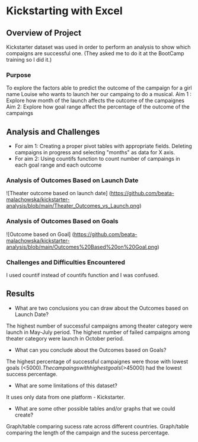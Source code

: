 # Kickstarting with Excel

## Overview of Project

Kickstarter dataset was used in order to perform an analysis to show which compaigns are successful one. (They asked me to do it at the BootCamp training so I did it.)

### Purpose

To explore the factors able to predict the outcome of the campaign for a girl name Louise who wants to launch her our campaing to do a musical. 
Aim 1 : Explore how month of the launch affects the outcome of the campaignes
Aim 2: Explore how goal range affect the percentage of the outcome of the campaings

## Analysis and Challenges

- For aim 1: Creating a proper pivot tables with appropriate fields. Deleting campaigns in progress and selecting "months" as data for X axis. 
- For aim 2: Using countifs function to count number of campaings in each goal range and each outcome

### Analysis of Outcomes Based on Launch Date

![Theater outcome based on launch date] (https://github.com/beata-malachowska/kickstarter-analysis/blob/main/Theater_Outcomes_vs_Launch.png)


### Analysis of Outcomes Based on Goals

![Outcome based on Goal] (https://github.com/beata-malachowska/kickstarter-analysis/blob/main/Outcomes%20Based%20on%20Goal.png)

### Challenges and Difficulties Encountered

I used countif instead of countifs function and I was confused. 

## Results

- What are two conclusions you can draw about the Outcomes based on Launch Date?

The highest number of successful campaigns among theater category were launch in May-July period.
The highest number of failed campaigns among theater category were launch in October period.

- What can you conclude about the Outcomes based on Goals?

The highest percentage of successful campaignes were those with lowest goals (<$5000).
The campaings with highest goals (>$45000) had the lowest success percentage. 

- What are some limitations of this dataset?

It uses only data from one platform - Kickstarter.

- What are some other possible tables and/or graphs that we could create?

Graph/table comparing sucess rate across different countries.
Graph/table comparing the length of the campaign and the sucess percentage. 


